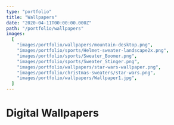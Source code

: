 ```yaml
---
type: "portfolio"
title: "Wallpapers"
date: "2020-04-11T00:00:00.000Z"
path: "/portfolio/wallpapers"
images:
  [
    "images/portfolio/wallpapers/mountain-desktop.png",
    "images/portfolio/sports/Helmet-sweater-landscape2x.png",
    "images/portfolio/sports/Sweater_Boomer.png",
    "images/portfolio/sports/Sweater_Stinger.png",
    "images/portfolio/wallpapers/star-wars-wallpaper.png",
    "images/portfolio/christmas-sweaters/star-wars.png",
    "images/portfolio/wallpapers/Wallpaper1.jpg",
  ]
---
```


# Digital Wallpapers
